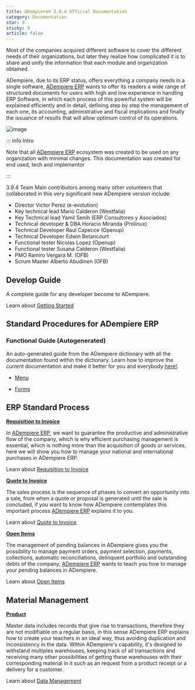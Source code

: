 ```yaml
---
title: ADempiere® 3.9.4 Official Documentation
category: Documentation
star: 9
sticky: 9
article: false
---
```


Most of the companies acquired different software to cover the different needs of their organizations, but later they realize how complicated it is to share and unify the information that each module and organization obtained.

ADempiere, due to its ERP status, offers everything a company needs in a single software, [ADempiere ERP](http://adempiere.net/) wants to offer its readers a wide range of structured documents for users with high and low experience in handling ERP Software, in which each process of this powerful system will be explained efficiently and in detail, defining step by step the management of each one, its accounting, administrative and fiscal implications and finally the issuance of results that will allow optimum control of its operations.

![image](https://user-images.githubusercontent.com/89487449/179278950-ec376474-8e27-44e6-9196-8e0984766905.png)

::: info Intro

Note that all [ADempiere ERP](http://adempiere.net/) ecosystem was created to be used on any organization with minimal changes. This documentation was created for end used, tech and implementor

:::

3.9.4 Team
Main contributors among many other volunteers that collaborated in this very significant new ADempiere version include:
- Director Victor Perez (e-evolution)
- Key technical lead Mario Calderon (Westfalia)
- Key Technical lead Yamil Senih (ERP Consultores y Asociados)
- Technical developer & DBA Horacio Miranda (Prolinux)
- Technical Developer Raul Capecce (Openup)
- Technical Developer Edwin Betancourt
- Functional tester Nicolas Lopez (Openup)
- Functional tester Susana Calderon (Westfalia)
- PMO Ramiro Vergara M. (OFB)
- Scrum Master Alberto Abudinen (OFB)

## Develop Guide
A complete guide for any developer become to ADempiere.

Learn about [Getting Started](develop-guide/getting-started)


## Standard Procedures for ADempiere ERP

### Functional Guide (Autogenerated)

An auto-generated guide from the ADempiere dictionary with all the documentation found within the dictionary.
Learn how to improve the current documentation and make it better for you and everybody [here!](auto-generated).

- [Menu](auto-generated/menu)

- [Forms](auto-generated/forms)

## ERP Standard Process

**[Requisition to Invoice](standard-procedures/requisition-to-invoice)**

In [ADempiere ERP](http://adempiere.net/), we want to guarantee the productive and administrative flow of the company, which is why efficient purchasing management is essential, which is nothing more than the acquisition of goods or services, here we will show you how to manage your national and international purchases in ADempiere ERP.

Learn about [Requisition to Invoice](standard-procedures/requisition-to-invoice)

**[Quote to Invoice](standard-procedures/quote-to-invoice)**

The sales process is the sequence of phases to convert an opportunity into a sale, from when a quote or proposal is generated until the sale is concluded, if you want to know how ADempiere contemplates this important process [ADempiere ERP](http://adempiere.net/) explains it to you.

Learn about [Quote to Invoice](standard-procedures/quote-to-invoice)

**[Open Items](standard-procedures/open-items)**

The management of pending balances in ADempiere gives you the possibility to manage payment orders, payment selection, payments, collections, automatic reconciliations, delinquent portfolio and outstanding debts of the company, [ADempiere ERP](http://adempeire.net/) wants to teach you how to manage your pending balances in ADempiere.

Learn about [Open Items](standard-procedures/open-items)

## Material Management

**[Product](material-management/product)**

Master data includes records that give rise to transactions, therefore they are not modifiable on a regular basis, in this sense ADempiere ERP explains how to create your teachers in an ideal way, thus avoiding duplication and inconsistency in the data.
Within ADempiere's capability, it's designed to withstand multiples warehouses, keeping track of all transactions and receiving many other possibilities of getting these warehouses with their corresponding material in it such as an request from a product receipt or a delivery for a customer.

Learn about [Data Management](material-management/product)

